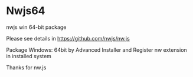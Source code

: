 # Nwjs64
nwjs win 64-bit package 

Please see details in https://github.com/nwjs/nw.js

Package Windows: 64bit by Advanced Installer and Register nw extension in installed system

Thanks for nw.js
